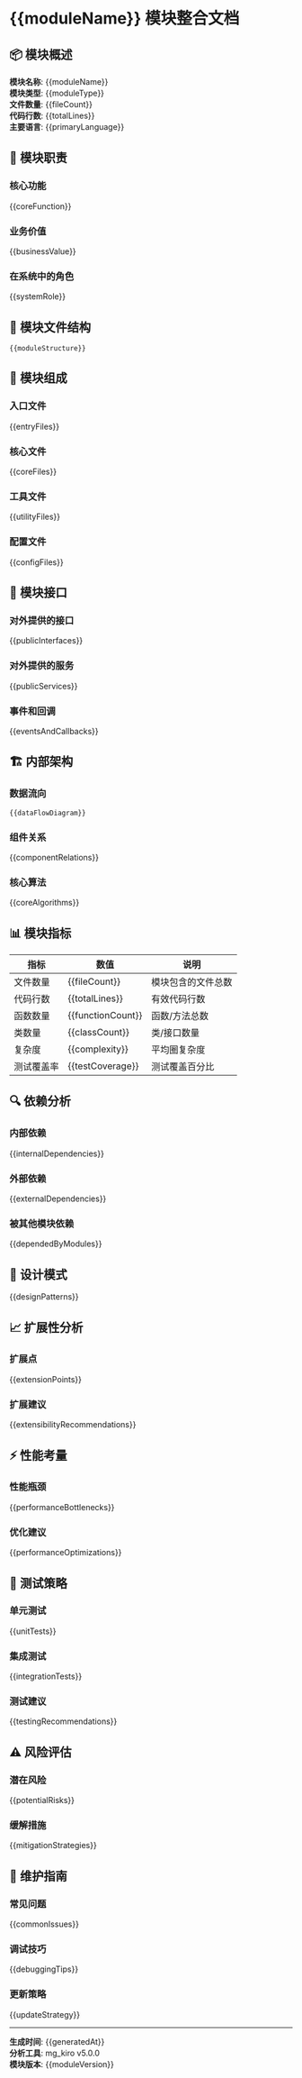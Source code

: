 # {{moduleName}} 模块整合文档

## 📦 模块概述

**模块名称**: {{moduleName}}  
**模块类型**: {{moduleType}}  
**文件数量**: {{fileCount}}  
**代码行数**: {{totalLines}}  
**主要语言**: {{primaryLanguage}}  

## 🎯 模块职责

### 核心功能
{{coreFunction}}

### 业务价值
{{businessValue}}

### 在系统中的角色
{{systemRole}}

## 📂 模块文件结构

```
{{moduleStructure}}
```

## 🔧 模块组成

### 入口文件
{{entryFiles}}

### 核心文件
{{coreFiles}}

### 工具文件
{{utilityFiles}}

### 配置文件
{{configFiles}}

## 🔗 模块接口

### 对外提供的接口
{{publicInterfaces}}

### 对外提供的服务
{{publicServices}}

### 事件和回调
{{eventsAndCallbacks}}

## 🏗️ 内部架构

### 数据流向
```mermaid
{{dataFlowDiagram}}
```

### 组件关系
{{componentRelations}}

### 核心算法
{{coreAlgorithms}}

## 📊 模块指标

| 指标 | 数值 | 说明 |
|------|------|------|
| 文件数量 | {{fileCount}} | 模块包含的文件总数 |
| 代码行数 | {{totalLines}} | 有效代码行数 |
| 函数数量 | {{functionCount}} | 函数/方法总数 |
| 类数量 | {{classCount}} | 类/接口数量 |
| 复杂度 | {{complexity}} | 平均圈复杂度 |
| 测试覆盖率 | {{testCoverage}} | 测试覆盖百分比 |

## 🔍 依赖分析

### 内部依赖
{{internalDependencies}}

### 外部依赖
{{externalDependencies}}

### 被其他模块依赖
{{dependedByModules}}

## 🎨 设计模式

{{designPatterns}}

## 📈 扩展性分析

### 扩展点
{{extensionPoints}}

### 扩展建议
{{extensibilityRecommendations}}

## ⚡ 性能考量

### 性能瓶颈
{{performanceBottlenecks}}

### 优化建议
{{performanceOptimizations}}

## 🧪 测试策略

### 单元测试
{{unitTests}}

### 集成测试
{{integrationTests}}

### 测试建议
{{testingRecommendations}}

## ⚠️ 风险评估

### 潜在风险
{{potentialRisks}}

### 缓解措施
{{mitigationStrategies}}

## 🔧 维护指南

### 常见问题
{{commonIssues}}

### 调试技巧
{{debuggingTips}}

### 更新策略
{{updateStrategy}}

---

**生成时间**: {{generatedAt}}  
**分析工具**: mg_kiro v5.0.0  
**模块版本**: {{moduleVersion}}